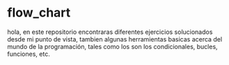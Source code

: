 # flow_chart

hola, en este repositorio encontraras diferentes ejercicios solucionados desde mi punto de vista, tambien algunas herramientas basicas acerca del mundo de la programación, tales como los son los condicionales, bucles, funciones, etc.
